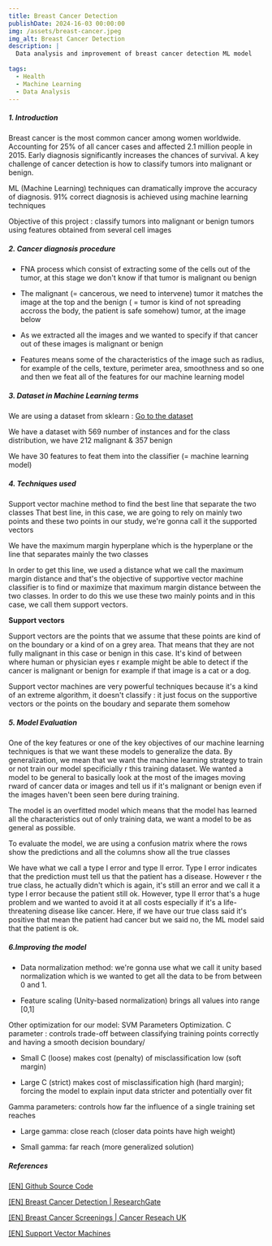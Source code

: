 ```yaml
---
title: Breast Cancer Detection
publishDate: 2024-16-03 00:00:00
img: /assets/breast-cancer.jpeg
img_alt: Breast Cancer Detection
description: |  
  Data analysis and improvement of breast cancer detection ML model 
  
tags:
  - Health
  - Machine Learning
  - Data Analysis
---
```


##### 1. Introduction

Breast cancer is the most common cancer among women worldwide. Accounting for 25% of all cancer cases and affected 2.1 million people in 2015. Early diagnosis significantly increases the chances of survival. A key challenge of cancer detection is how to classify tumors into malignant or benign.

ML (Machine Learning) techniques can dramatically improve the accuracy of diagnosis. 91% correct diagnosis is achieved using machine learning techniques

Objective of this project : classify tumors into malignant or benign tumors using features obtained from several cell images

##### 2. Cancer diagnosis procedure

* FNA process which consist of extracting some of the cells out of the tumor, at this stage we don't know if that tumor is malignant ou benign

* The malignant (= cancerous, we need to intervene) tumor it matches the image at the top and the benign ( = tumor is kind of not spreading accross the body, the patient is safe somehow) tumor, at the image below

* As we extracted all the images and we wanted to specify if that cancer out of these images is malignant or benign

* Features means some of the characteristics of the image such as radius, for example of the cells, texture, perimeter area, smoothness and so one and then we feat all of the features for our machine learning model


##### 3. Dataset in Machine Learning terms

We are using a dataset from sklearn : [Go to the dataset](https://scikit-learn.org/stable/modules/generated/sklearn.datasets.load_breast_cancer.html)

We have a dataset with 569 number of instances and for the class distribution, we have 212 malignant & 357 benign

We have 30 features to feat them into the classifier (= machine learning model)

##### 4. Techniques used

Support vector machine method to find the best line that separate the two classes
That best line, in this case, we are going to rely on mainly two points and these two points in our study, we're gonna call it the supported vectors

We have the maximum margin hyperplane which is the hyperplane or the line that separates mainly the two classes

In order to get this line, we used a distance what we call the maximum margin distance and that's the objective of supportive vector machine classifier is to find or maximize that maximum margin distance between the two classes. In order to do this we use these two mainly points and in this case, we call them support vectors.

**Support vectors**

Support vectors are the points that we assume that these points are kind of on the boundary or a kind of on a grey area. That means that they are not fully malignant in this case or benign in this case. It's kind of between where human or physician eyes r example might be able to detect if the cancer is malignant or benign for example if that image is a cat or a dog.

Support vector machines are very powerful techniques because it's a kind of an extreme algorithm, it doesn't classify : it just focus on the supportive vectors or the points on the boudary and separate them somehow

##### 5. Model Evaluation

One of the key features or one of the key objectives of our machine learning techniques is that we want these models to generalize the data. By generalization, we mean that we want the machine learning strategy to train or not train our model specificially r this training dataset. We wanted a model to be general to basically look at the most of the images moving rward of cancer data or images and tell us if it's malignant or benign even if the images haven't been seen bere during training.

The model is an overfitted model which means that the model has learned all the characteristics out of only training data, we want a model to be as general as possible.

To evaluate the model, we are using a confusion matrix where the rows show the predictions and all the columns show all the true classes

We have what we call a type I error and type II error. Type I error indicates that the prediction must tell us that the patient has a disease. However r the true class, he actually didn't which is again, it's still an error and we call it a type I error because the patient still ok. However, type II error that's a huge problem and we wanted to avoid it at all costs especially if it's a life-threatening disease like cancer. Here, if we have our true class said it's positive that mean the patient had cancer but we said no, the ML model said that the patient is ok. 

##### 6.Improving the model

* Data normalization method: we're gonna use what we call it unity based normalization which is we wanted to get all the data to be from between 0 and 1.

* Feature scaling (Unity-based normalization) brings all values into range [0,1]

Other optimization for our model: SVM Parameters Optimization. C parameter : controls trade-off between classifying training points correctly and having a smooth decision boundary/

* Small C (loose) makes cost (penalty) of misclassification low (soft margin)

* Large C (strict) makes cost of misclassification high (hard margin); forcing the model to explain input data stricter and potentially over fit

Gamma parameters: controls how far the influence of a single training set reaches

* Large gamma: close reach (closer data points have high weight)

* Small gamma: far reach (more generalized solution)

##### References

[[EN] Github Source Code](https://github.com/I2S9/Breast-cancer)

[[EN] Breast Cancer Detection | ResearchGate](https://www.researchgate.net/publication/271907638_Breast_Cancer_Detection_with_Reduced_Feature_Set)

[[EN] Breast Cancer Screenings | Cancer Reseach UK](https://khayyam.developpez.com/articles/algo/genetic/)

[[EN] Support Vector Machines](https://link.springer.com/book/10.1007/978-3-540-73190-0)